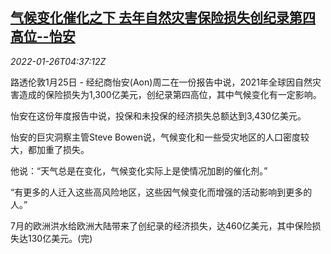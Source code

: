 <!--1643173262000-->
[气候变化催化之下 去年自然灾害保险损失创纪录第四高位--怡安](https://cn.reuters.com/article/aon-report-climate-change-insurance-0126-idCNKBS2K00AD)
------

<div><i>2022-01-26T04:37:12Z</i></div><p>路透伦敦1月25日 - 经纪商怡安(Aon)周二在一份报告中说，2021年全球因自然灾害造成的保险损失为1,300亿美元，创纪录第四高位，其中气候变化有一定影响。</p><p>怡安在这份年度报告中说，投保和未投保的经济损失总额达到3,430亿美元。</p><p>怡安的巨灾洞察主管Steve Bowen说，气候变化和一些受灾地区的人口密度较大，都加重了损失。</p><p>他说：“天气总是在变化，气候变化实际上是使情况加剧的催化剂。”</p><p>“有更多的人迁入这些高风险地区，这些因气候变化而增强的活动影响到更多的人。”</p><p>7月的欧洲洪水给欧洲大陆带来了创纪录的经济损失，达460亿美元，其中保险损失达130亿美元。(完)</p>
